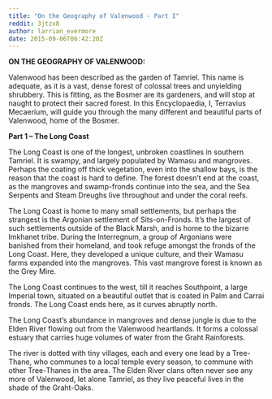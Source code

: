 ```yaml
---
title: "On the Geography of Valenwood - Part I"
reddit: 3jtzx8
author: larrian_evermore
date: 2015-09-06T06:42:20Z
---
```


**ON THE GEOGRAPHY OF VALENWOOD:**

Valenwood has been described as the garden of Tamriel.  This name is adequate, as it is a vast, dense forest of colossal trees and unyielding shrubbery.  This is fitting, as the Bosmer are its gardeners, and will stop at naught to protect their sacred forest.  In this Encyclopaedia, I, Terravius Mecaerium, will guide you through the many different and beautiful parts of Valenwood, home of the Bosmer.

**Part 1 – The Long Coast**

The Long Coast is one of the longest, unbroken coastlines in southern Tamriel.  It is swampy, and largely populated by Wamasu and mangroves.  Perhaps the coating off thick vegetation, even into the shallow bays, is the reason that the coast is hard to define.  The forest doesn’t end at the coast, as the mangroves and swamp-fronds continue into the sea, and the Sea Serpents and Steam Dreughs live throughout and under the coral reefs.

The Long Coast is home to many small settlements, but perhaps the strangest is the Argonian settlement of Sits-on-Fronds.  It’s the largest of such settlements outside of the Black Marsh, and is home to the bizarre Imkhanet tribe.  During the Interregnum, a group of Argonians were banished from their homeland, and took refuge amongst the fronds of the Long Coast.  Here, they developed a unique culture, and their Wamasu farms expanded into the mangroves.  This vast mangrove forest is known as the Grey Mire.

The Long Coast continues to the west, till it reaches Southpoint, a large Imperial town, situated on a beautiful outlet that is coated in Palm and Carrai fronds.  The Long Coast ends here, as it curves abruptly north.  

The Long Coast’s abundance in mangroves and dense jungle is due to the Elden River flowing out from the Valenwood heartlands.  It forms a colossal estuary that carries huge volumes of water from the Graht Rainforests.

The river is dotted with tiny villages, each and every one lead by a Tree-Thane, who communes to a local temple every season, to commune with other Tree-Thanes in the area.  The Elden River clans often never see any more of Valenwood, let alone Tamriel, as they live peaceful lives in the shade of the Graht-Oaks.

